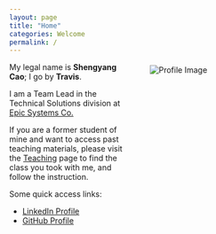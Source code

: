 ```yaml
---
layout: page
title: "Home"
categories: Welcome
permalink: /
---
```


<html>
  <body>
    <style>
      @media only screen and (max-width: 767px) {
        .attributes {
          margin: 35px 35px 35px 35px;
          float: center;
          height: auto;
          width: auto;
        }
      }
      @media only screen and (min-width: 768px) {
        .attributes {
          margin: 5px 1px 1px 30px;
          float: right;
          height: 250px;
          width: 250px;
        }
      }
    </style>
    <div class="attributes">
      <img alt="Profile Image"
        src="{{ site.url }}/assets/images/avatar.jpg">
    </div>
  </body>
</html>

My legal name is **Shengyang Cao**; I go by **Travis**. 

I am a Team Lead in the Technical Solutions division at [Epic Systems Co.](https://epic.com)

If you are a former student of mine and want to access past teaching materials, please visit the [Teaching](/teaching) page to find the class you took with me, and follow the instruction. 

Some quick access links: 

* [LinkedIn Profile](https://www.linkedin.com/in/travis-cao)
* [GitHub Profile](https://github.com/scaotravis/)
